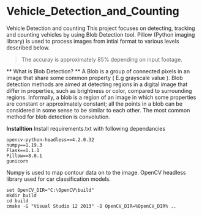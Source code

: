 # Vehicle_Detection_and_Counting
Vehicle Detection and counting
This project focuses on detecting, tracking and counting vehicles by using Blob Detection tool. Pillow (Python imaging library) is used to process images from intial format to various levels described below.
> The accuray is approximately 85% depending on input footage. 

** What is Blob Detection? **
A Blob is a group of connected pixels in an image that share some common property ( E.g grayscale value ). Blob detection methods are aimed at detecting regions in a digital image that differ in properties, such as brightness or color, compared to surrounding regions. Informally, a blob is a region of an image in which some properties are constant or approximately constant; all the points in a blob can be considered in some sense to be similar to each other. The most common method for blob detection is convolution.

**Installtion**
Install requirements.txt with following dependancies
```
opencv-python-headless==4.2.0.32
numpy==1.19.3
Flask==1.1.1
Pillow==8.0.1
gunicorn
```
Numpy is used to map contour data on to the image. OpenCV headless library used for car classification models. 
```
set OpenCV_DIR="C:\OpenCV\build"
mkdir build
cd build
cmake -G "Visual Studio 12 2013" -D OpenCV_DIR=%OpenCV_DIR% ..  
```
